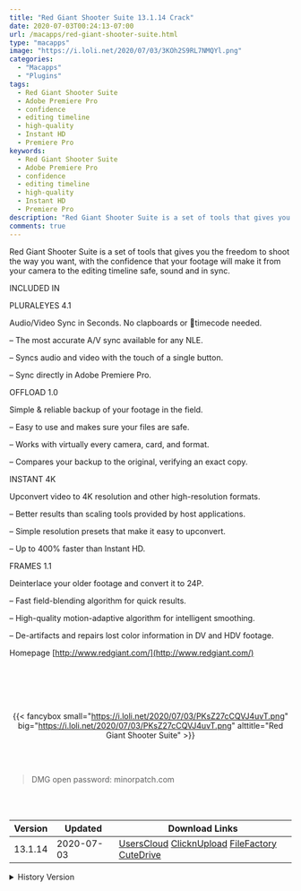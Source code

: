 ```yaml
---
title: "Red Giant Shooter Suite 13.1.14 Crack"
date: 2020-07-03T00:24:13-07:00
url: /macapps/red-giant-shooter-suite.html
type: "macapps"
image: "https://i.loli.net/2020/07/03/3KOh2S9RL7NMQYl.png"
categories:
  - "Macapps"
  - "Plugins"
tags:
  - Red Giant Shooter Suite
  - Adobe Premiere Pro
  - confidence
  - editing timeline
  - high-quality
  - Instant HD
  - Premiere Pro
keywords:
  - Red Giant Shooter Suite
  - Adobe Premiere Pro
  - confidence
  - editing timeline
  - high-quality
  - Instant HD
  - Premiere Pro
description: "Red Giant Shooter Suite is a set of tools that gives you the freedom to shoot the way you want, with the confidence that your footage will make it from your camera to the editing timeline safe, sound and in sync"
comments: true
---
```


Red Giant Shooter Suite is a set of tools that gives you the freedom to shoot the way you want, with the confidence that your footage will make it from your camera to the editing timeline safe, sound and in sync.

INCLUDED IN

PLURALEYES 4.1

Audio/Video Sync in Seconds. No clapboards or timecode needed.

– The most accurate A/V sync available for any NLE.

– Syncs audio and video with the touch of a single button.

– Sync directly in Adobe Premiere Pro.



OFFLOAD 1.0

Simple & reliable backup of your footage in the field.

– Easy to use and makes sure your files are safe.

– Works with virtually every camera, card, and format.

– Compares your backup to the original, verifying an exact copy.



INSTANT 4K

Upconvert video to 4K resolution and other high-resolution formats.

– Better results than scaling tools provided by host applications.

– Simple resolution presets that make it easy to upconvert.

– Up to 400% faster than Instant HD.



FRAMES 1.1

Deinterlace your older footage and convert it to 24P.

– Fast field-blending algorithm for quick results.

– High-quality motion-adaptive algorithm for intelligent smoothing.

– De-artifacts and repairs lost color information in DV and HDV footage.

Homepage [http://www.redgiant.com/](http://www.redgiant.com/)

<br/>
<br/>
<script async src="https://pagead2.googlesyndication.com/pagead/js/adsbygoogle.js"></script>
<ins class="adsbygoogle"
     style="display:block; text-align:center;"
     data-ad-layout="in-article"
     data-ad-format="fluid"
     data-ad-client="ca-pub-8746275014476192"
     data-ad-slot="5144997159"></ins>
<script>
     (adsbygoogle = window.adsbygoogle || []).push({});
</script>
<br/>
<br/>


<center>

{{< fancybox small="https://i.loli.net/2020/07/03/PKsZ27cCQVJ4uvT.png" big="https://i.loli.net/2020/07/03/PKsZ27cCQVJ4uvT.png" alttitle="Red Giant Shooter Suite" >}}

</center>

<br/>
<br/>


> DMG open password: minorpatch.com

<br/>

<br/>
<div id="history_version" class="history_version">

| Version | Updated | Download Links |
| ---- | ---- | ---- |
| 13.1.14 | 2020-07-03 | [UsersCloud](https://ouo.io/o7oF48)   [ClicknUpload](https://ouo.io/0o7HWO)   [FileFactory](https://ouo.io/3DbpLz)   [CuteDrive](https://ouo.io/bOF1al) |
<details>
<summary>History Version</summary>

| Version | Updated | Download Links |
| ---- | ---- | ---- |
| 13.1.13 | 2020-02-02 | [UsersCloud](https://ouo.io/OpMQYU)   [ClicknUpload](https://ouo.io/AohsBmZ)   [Mega](https://ouo.io/e7czrQ)   [CuteDrive](https://ouo.io/uCc3Vj) |
</details>

</div>
